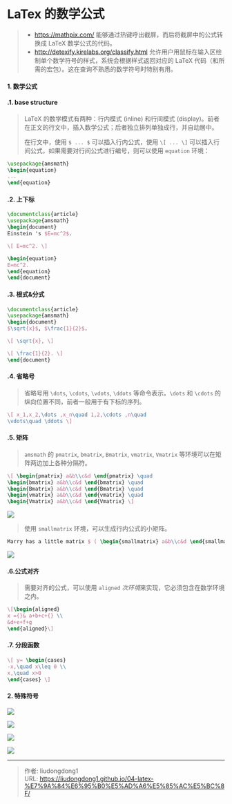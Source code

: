 # LaTex 的数学公式


> - https://mathpix.com/ 能够通过热键呼出截屏，而后将截屏中的公式转换成 LaTeX 数学公式的代码。
> - http://detexify.kirelabs.org/classify.html 允许用户用鼠标在输入区绘制单个数学符号的样式，系统会根据样式返回对应的 LaTeX 代码（和所需的宏包）。这在查询不熟悉的数学符号时特别有用。

#### 1. 数学公式

#### .1. base structure

> LaTeX 的数学模式有两种：行内模式 (inline) 和行间模式 (display)。前者在正文的行文中，插入数学公式；后者独立排列单独成行，并自动居中。
>
> 在行文中，使用 `$ ... $` 可以插入行内公式，使用 `\[ ... \]` 可以插入行间公式，如果需要对行间公式进行编号，则可以使用 `equation` 环境：

```latex
\usepackage{amsmath}
\begin{equation}
...
\end{equation}
```

#### .2. 上下标

```latex
\documentclass{article}
\usepackage{amsmath}
\begin{document}
Einstein 's $E=mc^2$.

\[ E=mc^2. \]

\begin{equation}
E=mc^2.
\end{equation}
\end{document}
```

#### .3. 根式&分式

```latex
\documentclass{article}
\usepackage{amsmath}
\begin{document}
$\sqrt{x}$, $\frac{1}{2}$.

\[ \sqrt{x}, \]

\[ \frac{1}{2}. \]
\end{document}
```

#### .4. 省略号

> 省略号用 `\dots`, `\cdots`, `\vdots`, `\ddots` 等命令表示。`\dots` 和 `\cdots` 的纵向位置不同，前者一般用于有下标的序列。

```latex
\[ x_1,x_2,\dots ,x_n\quad 1,2,\cdots ,n\quad
\vdots\quad \ddots \]
```

#### .5. 矩阵

> `amsmath` 的 `pmatrix`, `bmatrix`, `Bmatrix`, `vmatrix`, `Vmatrix` 等环境可以在矩阵两边加上各种分隔符。

```latex
\[ \begin{pmatrix} a&b\\c&d \end{pmatrix} \quad
\begin{bmatrix} a&b\\c&d \end{bmatrix} \quad
\begin{Bmatrix} a&b\\c&d \end{Bmatrix} \quad
\begin{vmatrix} a&b\\c&d \end{vmatrix} \quad
\begin{Vmatrix} a&b\\c&d \end{Vmatrix} \]
```

![](https://lddpicture.oss-cn-beijing.aliyuncs.com/picture/image-20210630144044800.png)

> 使用 `smallmatrix` 环境，可以生成行内公式的小矩阵。

```latex
Marry has a little matrix $ ( \begin{smallmatrix} a&b\\c&d \end{smallmatrix} ) $.
```

![](https://lddpicture.oss-cn-beijing.aliyuncs.com/picture/image-20210630144118024.png)

#### .6.公式对齐

> 需要对齐的公式，可以使用 `aligned` *次环境*来实现，它必须包含在数学环境之内。

```latex
\[\begin{aligned}
x ={}& a+b+c+{} \\
&d+e+f+g
\end{aligned}\]
```

#### .7. 分段函数

```latex
\[ y= \begin{cases}
-x,\quad x\leq 0 \\
x,\quad x>0
\end{cases} \]
```

#### 2. 特殊符号

![](https://lddpicture.oss-cn-beijing.aliyuncs.com/picture/image-20210630142225077.png)

![](https://lddpicture.oss-cn-beijing.aliyuncs.com/picture/image-20210630142328962.png)

![](https://lddpicture.oss-cn-beijing.aliyuncs.com/picture/image-20210630142507570.png)

![](https://lddpicture.oss-cn-beijing.aliyuncs.com/picture/image-20210630142514882.png)



---

> 作者: liudongdong1  
> URL: https://liudongdong1.github.io/04-latex-%E7%9A%84%E6%95%B0%E5%AD%A6%E5%85%AC%E5%BC%8F/  

